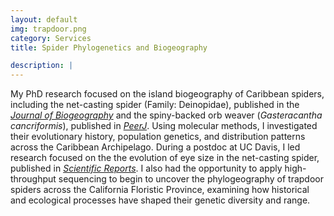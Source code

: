 ```yaml
---
layout: default
img: trapdoor.png
category: Services
title: Spider Phylogenetics and Biogeography

description: |
---
```

My PhD research focused on the island biogeography of Caribbean spiders, including the net-casting spider (Family: Deinopidae), published in the [*Journal of Biogeography*](https://onlinelibrary.wiley.com/doi/abs/10.1111/jbi.13431) and the spiny-backed orb weaver (*Gasteracantha cancriformis*), published in [*PeerJ*](https://peerj.com/articles/8976/). Using molecular methods, I investigated their evolutionary history, population genetics, and distribution patterns across the Caribbean Archipelago. During a postdoc at UC Davis, I led research focused on the the evolution of eye size in the net-casting spider, published in [*Scientific Reports*](https://www.nature.com/articles/s41598-022-22157-5). I also had the opportunity to apply high-throughput sequencing to begin to uncover the phylogeography of trapdoor spiders across the California Floristic Province, examining how historical and ecological processes have shaped their genetic diversity and range.
